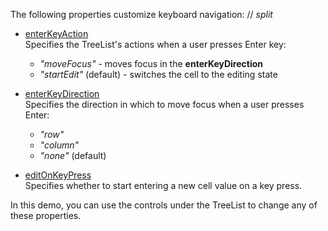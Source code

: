 The following properties customize keyboard navigation:
// _split_
 
- [enterKeyAction](/Documentation/ApiReference/UI_Components/dxTreeList/Configuration/keyboardNavigation/#enterKeyAction)    
Specifies the TreeList's actions when a user presses Enter key: 
 
    - *"moveFocus"* - moves focus in the **enterKeyDirection**
    - *"startEdit"* (default) - switches the cell to the editing state
 
- [enterKeyDirection](/Documentation/ApiReference/UI_Components/dxTreeList/Configuration/keyboardNavigation/#enterKeyDirection)     
Specifies the direction in which to move focus when a user presses Enter:
    - *"row"*
    - *"column"*
    - *"none"* (default)
 
- [editOnKeyPress](/Documentation/ApiReference/UI_Components/dxTreeList/Configuration/keyboardNavigation/#editOnKeyPress)    
Specifies whether to start entering a new cell value on a key press.

In this demo, you can use the controls under the TreeList to change any of these properties.
